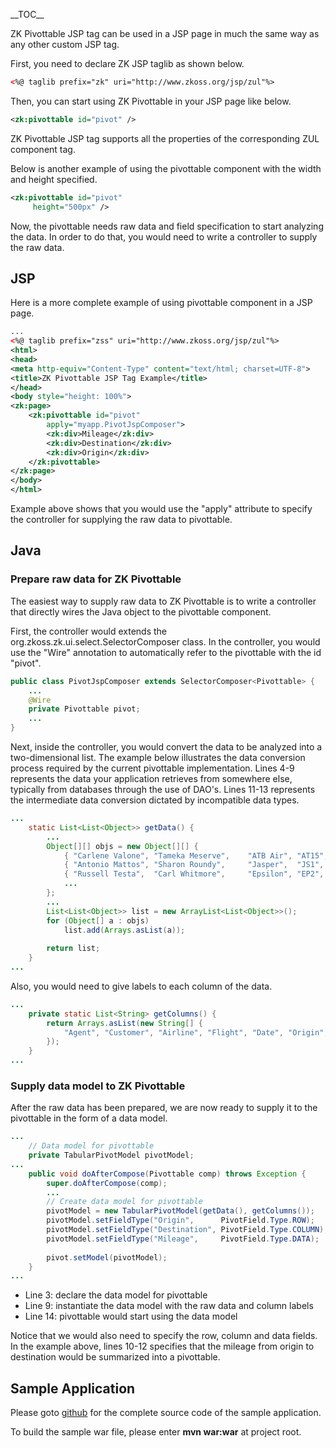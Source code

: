 \_\_TOC\_\_

ZK Pivottable JSP tag can be used in a JSP page in much the same way as
any other custom JSP tag.

First, you need to declare ZK JSP taglib as shown below.

``` xml
<%@ taglib prefix="zk" uri="http://www.zkoss.org/jsp/zul"%>
```

Then, you can start using ZK Pivottable in your JSP page like below.

``` xml
<zk:pivottable id="pivot" />
```

ZK Pivottable JSP tag supports all the properties of the corresponding
ZUL component tag.

Below is another example of using the pivottable component with the
width and height specified.

``` xml
<zk:pivottable id="pivot" 
     height="500px" />
```

Now, the pivottable needs raw data and field specification to start
analyzing the data. In order to do that, you would need to write a
controller to supply the raw data.

## JSP

Here is a more complete example of using pivottable component in a JSP
page.

``` xml
...
<%@ taglib prefix="zss" uri="http://www.zkoss.org/jsp/zul"%>
<html>
<head>
<meta http-equiv="Content-Type" content="text/html; charset=UTF-8">
<title>ZK Pivottable JSP Tag Example</title>
</head>
<body style="height: 100%">
<zk:page>
    <zk:pivottable id="pivot" 
        apply="myapp.PivotJspComposer">
        <zk:div>Mileage</zk:div>
        <zk:div>Destination</zk:div>
        <zk:div>Origin</zk:div>
    </zk:pivottable>
</zk:page>
</body>
</html>
```

Example above shows that you would use the "apply" attribute to specify
the controller for supplying the raw data to pivottable.

## Java

### Prepare raw data for ZK Pivottable

The easiest way to supply raw data to ZK Pivottable is to write a
controller that directly wires the Java object to the pivottable
component.

First, the controller would extends the
<javadoc>org.zkoss.zk.ui.select.SelectorComposer</javadoc> class. In the
controller, you would use the "Wire" annotation to automatically refer
to the pivottable with the id "pivot".

``` java
public class PivotJspComposer extends SelectorComposer<Pivottable> {
    ...
    @Wire
    private Pivottable pivot;
    ...
}
```

Next, inside the controller, you would convert the data to be analyzed
into a two-dimensional list. The example below illustrates the data
conversion process required by the current pivottable implementation.
Lines 4-9 represents the data your application retrieves from somewhere
else, typically from databases through the use of DAO's. Lines 11-13
represents the intermediate data conversion dictated by incompatible
data types.

``` java
...
    static List<List<Object>> getData() {
        ...
        Object[][] objs = new Object[][] {
            { "Carlene Valone", "Tameka Meserve",    "ATB Air", "AT15",  dt(-7), "Berlin",     "Paris",     186.6, 545  },
            { "Antonio Mattos", "Sharon Roundy",     "Jasper",  "JS1",   dt(-5), "Frankfurt",  "Berlin",    139.5, 262  },
            { "Russell Testa",  "Carl Whitmore",     "Epsilon", "EP2",   dt(-3), "Dublin",     "London",    108.0, 287  },
            ...
        };
        ...
        List<List<Object>> list = new ArrayList<List<Object>>();
        for (Object[] a : objs)
            list.add(Arrays.asList(a));
    
        return list;
    }
...
```

Also, you would need to give labels to each column of the data.

``` java
...
    private static List<String> getColumns() {
        return Arrays.asList(new String[] {
            "Agent", "Customer", "Airline", "Flight", "Date", "Origin", "Destination", "Price", "Mileage"
        });
    }
...
```

### Supply data model to ZK Pivottable

After the raw data has been prepared, we are now ready to supply it to
the pivottable in the form of a data model.

``` java
...
    // Data model for pivottable
    private TabularPivotModel pivotModel;
...
    public void doAfterCompose(Pivottable comp) throws Exception {
        super.doAfterCompose(comp);
        ...
        // Create data model for pivottable
        pivotModel = new TabularPivotModel(getData(), getColumns());
        pivotModel.setFieldType("Origin",      PivotField.Type.ROW);
        pivotModel.setFieldType("Destination", PivotField.Type.COLUMN);
        pivotModel.setFieldType("Mileage",     PivotField.Type.DATA);
        
        pivot.setModel(pivotModel);
    }
...
```

- Line 3: declare the data model for pivottable
- Line 9: instantiate the data model with the raw data and column labels
- Line 14: pivottable would start using the data model

Notice that we would also need to specify the row, column and data
fields. In the example above, lines 10-12 specifies that the mileage
from origin to destination would be summarized into a pivottable.

## Sample Application

Please goto
[github](https://github.com/leeyt/ZKSmalltalk/tree/master/zkpvtjsp/) for
the complete source code of the sample application.

To build the sample war file, please enter **mvn war:war** at project
root.
